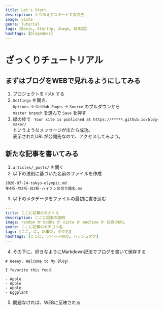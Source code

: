 ```yaml
---
title: Let's Start
description: とりあえずスタートする方法
image: vista
genre: Tutorial
tags: [Basic, StartUp, Usage, 日本語]
hashtags: [blogmaker]
---
```


# ざっくりチュートリアル

## まずはブログをWEBで見れるようにしてみる
1. プロジェクトを `Folk` する
2. `Settings` を開き、<br>
`Options` -> `GitHub Pages` -> `Source` のプルダウンから<br>
`master branch` を選んで `Save` を押す
3. 緑の枠で ` Your site is published at https://*****.github.io/blog-maker/`<br>
というようなメッセージが出たら成功。<br>
表示されたURLが公開先なので、アクセスしてみよう。

## 新たな記事を書いてみる
1. `articles/_posts/` を開く
2. 以下の法則に基づいた名前のファイルを作成
```
2020-07-24-tokyo-olympic.md
年4桁-月2桁-日2桁-ハイフン区切り題名.md
```
3. 以下のメタデータをファイルの最初に書き込む
```yml
---
title: ここに記事のタイトル
description: ここに記事の説明
image: random か books か vista か machine か 任意のURL
genre: ここに記事のカテゴリ名
tags: [ここ, に, 記事の, タグ名]
hashtags: [ここに, ツイート時の, ハッシュタグ]
---
```
4. その下に、好きなようにMarkdown記法でブログを書いて保存する
```
# Heeey, Welcome to My Blog!

I favorite this food.

- Apple
- Apple
- Apple
- Eggplant

```
5. 問題なければ、WEBに反映される
